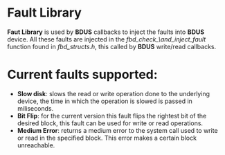 # Fault Library

**Faut Library** is used by **BDUS** callbacks to inject the faults into **BDUS** device.
All these faults are injected in the *fbd\_check_\and\_inject\_fault* function found in *fbd_structs.h*, this called by **BDUS** write/read callbacks.

# Current faults supported:

- **Slow disk**: slows the read or write operation done to the underlying device, the time in which the operation is slowed is passed in miliseconds.
- **Bit Flip**: for the current version this fault flips the rightest bit of the desired block, this fault can be used for write or read operations.
- **Medium Error**: returns a medium error to the system call used to write or read in the specified block. This error makes a certain block unreachable.
